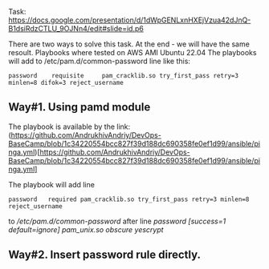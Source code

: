 Task: https://docs.google.com/presentation/d/1dWpGENLxnHXEjVzua42dJnQ-B1dsiRdzCTLU_9OJNn4/edit#slide=id.p6

There are two ways to solve this task. At the end - we will have the same resoult. Playbooks where tested on AWS AMI Ubuntu 22.04 The playbooks will add to /etc/pam.d/common-password line like this:

    password    requisite     pam_cracklib.so try_first_pass retry=3 minlen=8 difok=3 reject_username
    
## Way#1. Using pamd module

The playbook is available by the link: (https://github.com/AndrukhivAndriy/DevOps-BaseCamp/blob/1c34220554bcc827f39d188dc690358fe0ef1d99/ansible/pinga.yml)[https://github.com/AndrukhivAndriy/DevOps-BaseCamp/blob/1c34220554bcc827f39d188dc690358fe0ef1d99/ansible/pinga.yml]

The playbook will add line

    password   required pam_cracklib.so try_first_pass retry=3 minlen=8 reject_username

to */etc/pam.d/common-password* after line *password   [success=1 default=ignore] pam_unix.so obscure yescrypt*

## Way#2. Insert password rule directly.

